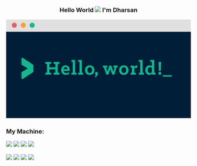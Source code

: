 ### <p align="center">Hello World <img src="https://c.tenor.com/EBmx3jdTXH0AAAAi/smiley-emoji.gif" width="25"> I'm Dharsan</p>

<!--
**dharsan19/dharsan19** is a ✨ _special_ ✨ repository because its `README.md` (this file) appears on your GitHub profile.

Here are some ideas to get you started:

- 🔭 I’m currently working on ...
- 🌱 I’m currently learning ...
- 👯 I’m looking to collaborate on ...
- 🤔 I’m looking for help with ...
- 💬 Ask me about ...
- 📫 How to reach me: ...
- 😄 Pronouns: ...
- ⚡ Fun fact: ...
-->

<p>
    <img src="assets/helloworld.png">
</p>

### My Machine:
<div display="flex">
  <img src="https://img.shields.io/badge/MAC%20OS-%23000000.svg?&style=for-the-badge&logo=macOS&logoColor=White" />
  <img src="https://img.shields.io/badge/APPLE%20M2-%23000000.svg?&style=for-the-badge&logo=apple&logoColor=White">
  <img src="https://img.shields.io/badge/-ONEPLUS-F5010C?logo=OnePlus&logoColor=White&style=plastic" />
  <img src="https://img.shields.io/badge/ONEPLUS-%23F5010C.svg?&style=for-the-badge&logo=OnePlus&logoColor=White">
</div>
<br>
<div display="flex">
  <img src="https://img.shields.io/badge/-WINDOWS-0078D6?logo=Windows&logoColor=White&style=plastic" />
  <img src="https://img.shields.io/badge/REPUBLIC%20OF%20GAMERS-%23FF0029.svg?&style=for-the-badge&logo=Republic-of-Gamers&logoColor=White">
  <img src="https://img.shields.io/badge/intel-core%20i7%206th-%230071C5.svg?&style=for-the-badge&logo=intel&logoColor=white" />
  <img src="https://img.shields.io/badge/nvidia-GeForce%20gtx1060-%2376B900.svg?&style=for-the-badge&logo=nvidia logoColor=white" />
</div>
<br>